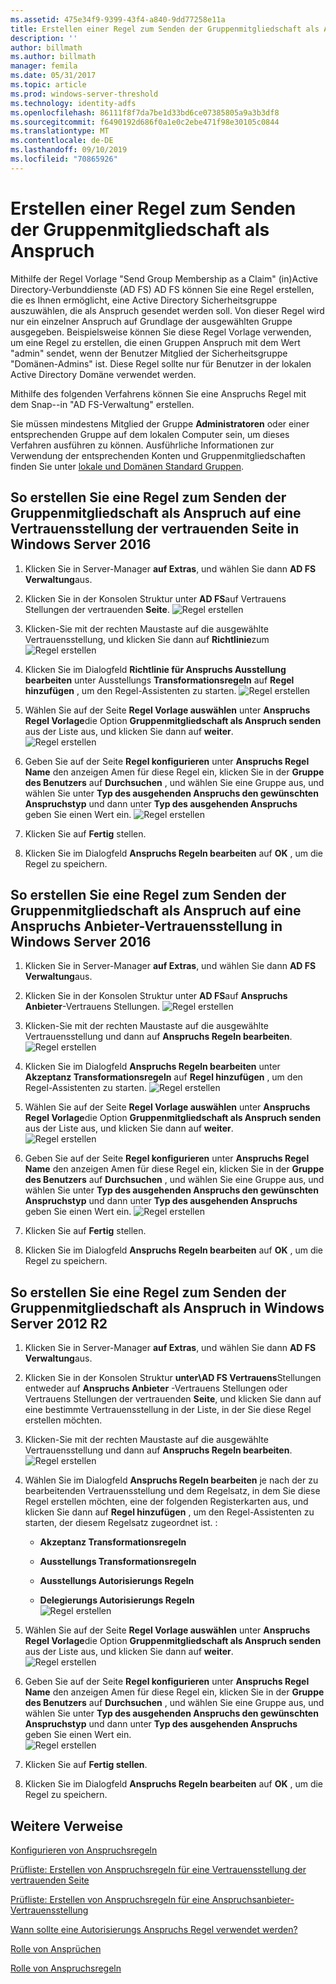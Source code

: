```yaml
---
ms.assetid: 475e34f9-9399-43f4-a840-9dd77258e11a
title: Erstellen einer Regel zum Senden der Gruppenmitgliedschaft als Anspruch
description: ''
author: billmath
ms.author: billmath
manager: femila
ms.date: 05/31/2017
ms.topic: article
ms.prod: windows-server-threshold
ms.technology: identity-adfs
ms.openlocfilehash: 86111f8f7da7be1d33bd6ce07385805a9a3b3df8
ms.sourcegitcommit: f6490192d686f0a1e0c2ebe471f98e30105c0844
ms.translationtype: MT
ms.contentlocale: de-DE
ms.lasthandoff: 09/10/2019
ms.locfileid: "70865926"
---
```

# <a name="create-a-rule-to-send-group-membership-as-a-claim"></a>Erstellen einer Regel zum Senden der Gruppenmitgliedschaft als Anspruch

Mithilfe der Regel Vorlage "Send Group Membership as a Claim" \(in\)Active Directory-Verbunddienste (AD FS) AD FS können Sie eine Regel erstellen, die es Ihnen ermöglicht, eine Active Directory Sicherheitsgruppe auszuwählen, die als Anspruch gesendet werden soll. Von dieser Regel wird nur ein einzelner Anspruch auf Grundlage der ausgewählten Gruppe ausgegeben. Beispielsweise können Sie diese Regel Vorlage verwenden, um eine Regel zu erstellen, die einen Gruppen Anspruch mit dem Wert "admin" sendet, wenn der Benutzer Mitglied der Sicherheitsgruppe "Domänen-Admins" ist. Diese Regel sollte nur für Benutzer in der lokalen Active Directory Domäne verwendet werden.  
  
Mithilfe des folgenden Verfahrens können Sie eine Anspruchs Regel mit dem Snap\--in "AD FS-Verwaltung" erstellen.  
  
Sie müssen mindestens Mitglied der Gruppe **Administratoren** oder einer entsprechenden Gruppe auf dem lokalen Computer sein, um dieses Verfahren ausführen zu können.  Ausführliche Informationen zur Verwendung der entsprechenden Konten und Gruppenmitgliedschaften finden Sie unter [lokale und Domänen Standard Gruppen](https://go.microsoft.com/fwlink/?LinkId=83477).   

## <a name="to-create-a-rule-to-send-group-membership-as-a-claim-on-a-relying-party-trust-in-windows-server-2016"></a>So erstellen Sie eine Regel zum Senden der Gruppenmitgliedschaft als Anspruch auf eine Vertrauensstellung der vertrauenden Seite in Windows Server 2016 

1.  Klicken Sie in Server-Manager **auf Extras**, und wählen Sie dann **AD FS Verwaltung**aus.  
  
2.  Klicken Sie in der Konsolen Struktur unter **AD FS**auf Vertrauens Stellungen der vertrauenden **Seite**. 
![Regel erstellen](media/Create-a-Rule-to-Pass-Through-or-Filter-an-Incoming-Claim/claimrule9.PNG)  
  
3.  Klicken\-Sie mit der rechten Maustaste auf die ausgewählte Vertrauensstellung, und klicken Sie dann auf **Richtlinie**zum
![Regel erstellen](media/Create-a-Rule-to-Pass-Through-or-Filter-an-Incoming-Claim/claimrule10.PNG)   
  
4.  Klicken Sie im Dialogfeld **Richtlinie für Anspruchs Ausstellung bearbeiten** unter Ausstellungs **Transformationsregeln** auf **Regel hinzufügen** , um den Regel-Assistenten zu starten. 
![Regel erstellen](media/Create-a-Rule-to-Pass-Through-or-Filter-an-Incoming-Claim/claimrule11.PNG)    

5.  Wählen Sie auf der Seite **Regel Vorlage auswählen** unter **Anspruchs Regel Vorlage**die Option **Gruppenmitgliedschaft als Anspruch senden** aus der Liste aus, und klicken Sie dann auf **weiter**.  
![Regel erstellen](media/Create-a-Rule-to-Send-Group-Membership-as-a-Claim/group3.PNG)      

6.   Geben Sie auf der Seite **Regel konfigurieren** unter **Anspruchs Regel Name** den anzeigen Amen für diese Regel ein, klicken Sie in der **Gruppe des Benutzers** auf **Durchsuchen** , und wählen Sie eine Gruppe aus, und wählen Sie unter **Typ des ausgehenden Anspruchs den gewünschten Anspruchstyp** und dann unter  **Typ des ausgehenden Anspruchs** geben Sie einen Wert ein.
![Regel erstellen](media/Create-a-Rule-to-Send-Group-Membership-as-a-Claim/group4.PNG)   

7.  Klicken Sie auf **Fertig** stellen.  
  
8.  Klicken Sie im Dialogfeld **Anspruchs Regeln bearbeiten** auf **OK** , um die Regel zu speichern.
  
## <a name="to-create-a-rule-to-send-group-membership-as-a-claim-on-a-claims-provider-trust-in-windows-server-2016"></a>So erstellen Sie eine Regel zum Senden der Gruppenmitgliedschaft als Anspruch auf eine Anspruchs Anbieter-Vertrauensstellung in Windows Server 2016 
  
1.  Klicken Sie in Server-Manager **auf Extras**, und wählen Sie dann **AD FS Verwaltung**aus.  
  
2.  Klicken Sie in der Konsolen Struktur unter **AD FS**auf **Anspruchs Anbieter**-Vertrauens Stellungen. 
![Regel erstellen](media/Create-a-Rule-to-Pass-Through-or-Filter-an-Incoming-Claim/claimrule1.PNG)  
  
3.  Klicken\-Sie mit der rechten Maustaste auf die ausgewählte Vertrauensstellung und dann auf **Anspruchs Regeln bearbeiten**.
![Regel erstellen](media/Create-a-Rule-to-Pass-Through-or-Filter-an-Incoming-Claim/claimrule2.PNG)   
  
4.  Klicken Sie im Dialogfeld **Anspruchs Regeln bearbeiten** unter **Akzeptanz Transformationsregeln** auf **Regel hinzufügen** , um den Regel-Assistenten zu starten.
![Regel erstellen](media/Create-a-Rule-to-Pass-Through-or-Filter-an-Incoming-Claim/claimrule3.PNG)    

5.  Wählen Sie auf der Seite **Regel Vorlage auswählen** unter **Anspruchs Regel Vorlage**die Option **Gruppenmitgliedschaft als Anspruch senden** aus der Liste aus, und klicken Sie dann auf **weiter**.  
![Regel erstellen](media/Create-a-Rule-to-Send-Group-Membership-as-a-Claim/group3.PNG)     

6.   Geben Sie auf der Seite **Regel konfigurieren** unter **Anspruchs Regel Name** den anzeigen Amen für diese Regel ein, klicken Sie in der **Gruppe des Benutzers** auf **Durchsuchen** , und wählen Sie eine Gruppe aus, und wählen Sie unter **Typ des ausgehenden Anspruchs den gewünschten Anspruchstyp** und dann unter  **Typ des ausgehenden Anspruchs** geben Sie einen Wert ein. 
![Regel erstellen](media/Create-a-Rule-to-Send-Group-Membership-as-a-Claim/group4.PNG)      

7.  Klicken Sie auf **Fertig** stellen.  
  
8.  Klicken Sie im Dialogfeld **Anspruchs Regeln bearbeiten** auf **OK** , um die Regel zu speichern.  




  
## <a name="to-create-a-rule-to-send-group-membership-as-a-claim-in-windows-server-2012-r2"></a>So erstellen Sie eine Regel zum Senden der Gruppenmitgliedschaft als Anspruch in Windows Server 2012 R2 
  
1.  Klicken Sie in Server-Manager **auf Extras**, und wählen Sie dann **AD FS Verwaltung**aus.  
  
2.  Klicken Sie in der Konsolen Struktur **unter\\AD FS Vertrauens**Stellungen entweder auf **Anspruchs Anbieter** -Vertrauens Stellungen oder Vertrauens Stellungen der vertrauenden **Seite**, und klicken Sie dann auf eine bestimmte Vertrauensstellung in der Liste, in der Sie diese Regel erstellen möchten.  
  
3.  Klicken\-Sie mit der rechten Maustaste auf die ausgewählte Vertrauensstellung und dann auf **Anspruchs Regeln bearbeiten**.
![Regel erstellen](media/Create-a-Rule-to-Pass-Through-or-Filter-an-Incoming-Claim/claimrule6.PNG)  
  
4.  Wählen Sie im Dialogfeld **Anspruchs Regeln bearbeiten** je nach der zu bearbeitenden Vertrauensstellung und dem Regelsatz, in dem Sie diese Regel erstellen möchten, eine der folgenden Registerkarten aus, und klicken Sie dann auf **Regel hinzufügen** , um den Regel-Assistenten zu starten, der diesem Regelsatz zugeordnet ist. :  
  
    -   **Akzeptanz Transformationsregeln**  
  
    -   **Ausstellungs Transformationsregeln**  
  
    -   **Ausstellungs Autorisierungs Regeln**  
  
    -   **Delegierungs Autorisierungs Regeln**  
![Regel erstellen](media/Create-a-Rule-to-Permit-All-Users/permitall5.PNG)
    
5.  Wählen Sie auf der Seite **Regel Vorlage auswählen** unter **Anspruchs Regel Vorlage**die Option **Gruppenmitgliedschaft als Anspruch senden** aus der Liste aus, und klicken Sie dann auf **weiter**.  
![Regel erstellen](media/Create-a-Rule-to-Send-Group-Membership-as-a-Claim/group1.PNG)

6.  Geben Sie auf der Seite **Regel konfigurieren** unter **Anspruchs Regel Name** den anzeigen Amen für diese Regel ein, klicken Sie in der **Gruppe des Benutzers** auf **Durchsuchen** , und wählen Sie eine Gruppe aus, und wählen Sie unter **Typ des ausgehenden Anspruchs den gewünschten Anspruchstyp** und dann unter  **Typ des ausgehenden Anspruchs** geben Sie einen Wert ein.  
![Regel erstellen](media/Create-a-Rule-to-Send-Group-Membership-as-a-Claim/group2.PNG)  

7.  Klicken Sie auf **Fertig stellen**.  
  
8.  Klicken Sie im Dialogfeld **Anspruchs Regeln bearbeiten** auf **OK** , um die Regel zu speichern.  



## <a name="additional-references"></a>Weitere Verweise 
[Konfigurieren von Anspruchsregeln](Configure-Claim-Rules.md)  
 
[Prüfliste: Erstellen von Anspruchsregeln für eine Vertrauensstellung der vertrauenden Seite](https://technet.microsoft.com/library/ee913578.aspx)  

[Prüfliste: Erstellen von Anspruchsregeln für eine Anspruchsanbieter-Vertrauensstellung](https://technet.microsoft.com/library/ee913564.aspx)  
  
[Wann sollte eine Autorisierungs Anspruchs Regel verwendet werden?](../../ad-fs/technical-reference/When-to-Use-an-Authorization-Claim-Rule.md)  

[Rolle von Ansprüchen](../../ad-fs/technical-reference/The-Role-of-Claims.md)  
  
[Rolle von Anspruchsregeln](../../ad-fs/technical-reference/The-Role-of-Claim-Rules.md) 
